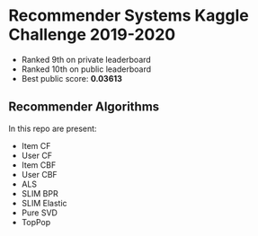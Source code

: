 # Recommender Systems Kaggle Challenge 2019-2020

- Ranked 9th on private leaderboard
- Ranked 10th on public leaderboard
- Best public score: **0.03613**

## Recommender Algorithms
In this repo are present:

- Item CF
- User CF
- Item CBF
- User CBF
- ALS
- SLIM BPR
- SLIM Elastic
- Pure SVD
- TopPop
